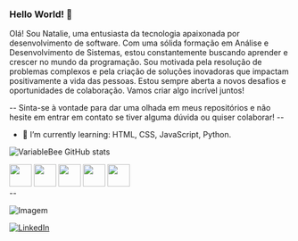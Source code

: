### Hello World! 👋
  Olá! Sou Natalie, uma entusiasta da tecnologia apaixonada por desenvolvimento de software. Com uma sólida formação em Análise e Desenvolvimento de Sistemas, estou constantemente buscando aprender e crescer no mundo da programação. Sou motivada pela resolução de problemas complexos e pela criação de soluções inovadoras que impactam positivamente a vida das pessoas. Estou sempre aberta a novos desafios e oportunidades de colaboração. Vamos criar algo incrível juntos!
  
-- Sinta-se à vontade para dar uma olhada em meus repositórios e não hesite em entrar em contato se tiver alguma dúvida ou quiser colaborar! --

<!--
**NatalieWF/NatalieWF** is a ✨ _special_ ✨ repository because its `README.md` (this file) appears on your GitHub profile.

Here are some ideas to get you started:
-->
- 🌱 I’m currently learning: HTML, CSS, JavaScript, Python.

<!-- GithubStats -->
![VariableBee GitHub stats](https://github-readme-stats.vercel.app/api?username=NatalieWF&show_icons=true&theme=gotham)


<div class="icones" text-align="center">
<img loading="lazy" src="https://cdn.jsdelivr.net/gh/devicons/devicon/icons/git/git-original.svg" width="40" height="40"/>
<img loading="lazy" src="https://cdn.jsdelivr.net/gh/devicons/devicon/icons/html5/html5-original.svg" width="40" height="40"/>
<img loading="lazy" src="https://cdn.jsdelivr.net/gh/devicons/devicon/icons/css3/css3-original.svg" width="40" height="40"/>
<img loading="lazy" src="https://cdn.jsdelivr.net/gh/devicons/devicon/icons/javascript/javascript-original.svg" width="40" height="40"/>
<img loading="lazy" src="https://cdn.jsdelivr.net/gh/devicons/devicon/icons/python/python-original.svg" width="40" height="40"/>
</div>
--
<!--
<p align="left">
  <img align="center" src="https://github.com/VariableBee/VariableBee/assets/77739311/4e9f41af-6b57-49a7-b15a-74322e96b4d7" alt="Imagem">
</p>
-->

<!-- GIF -->
<p align="left">
  <img align="center" src="https://github.com/NatalieWF/NatalieWF/assets/159834311/441681ff-b5b4-4d5e-a1e6-50ebec4e134d" alt="Imagem">
</p>


<!-- [![LinkedIn](https://img.shields.io/badge/LinkedIn-0077B5?style=for-the-badge&logo=linkedin&logoColor=white)](https://br.linkedin.com/in/natalie-w-0647941b3/) -->


[![LinkedIn](https://img.shields.io/badge/LinkedIn-0077B5?style=for-the-badge&logo=linkedin&logoColor=white)](https://br.linkedin.com/in/natalie-w-0647941b3/)




